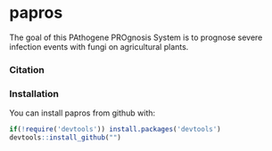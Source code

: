 # papros

The goal of this PAthogene PROgnosis System is to prognose severe infection events with fungi on agricultural plants. 


### Citation



### Installation

You can install papros from github with:

```r
if(!require('devtools')) install.packages('devtools')
devtools::install_github("")
```

